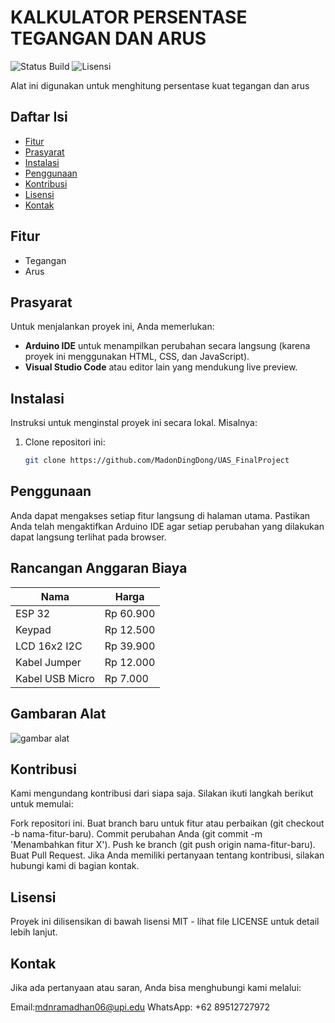 # KALKULATOR PERSENTASE TEGANGAN DAN ARUS

![Status Build](https://img.shields.io/badge/build-In_Progress-brightgreen) ![Lisensi](https://img.shields.io/badge/license-MIT-blue)

Alat ini digunakan untuk menghitung persentase kuat tegangan dan arus

## Daftar Isi

- [Fitur](#fitur)
- [Prasyarat](#prasyarat)
- [Instalasi](#instalasi)
- [Penggunaan](#penggunaan)
- [Kontribusi](#kontribusi)
- [Lisensi](#lisensi)
- [Kontak](#kontak)

## Fitur

- Tegangan
- Arus

## Prasyarat

Untuk menjalankan proyek ini, Anda memerlukan:
- **Arduino IDE** untuk menampilkan perubahan secara langsung (karena proyek ini menggunakan HTML, CSS, dan JavaScript).
- **Visual Studio Code** atau editor lain yang mendukung live preview.

## Instalasi

Instruksi untuk menginstal proyek ini secara lokal. Misalnya:

1. Clone repositori ini:
   ```bash
   git clone https://github.com/MadonDingDong/UAS_FinalProject

## Penggunaan
Anda dapat mengakses setiap fitur langsung di halaman utama. Pastikan Anda telah mengaktifkan Arduino IDE agar setiap perubahan yang dilakukan dapat langsung terlihat pada browser.

## Rancangan Anggaran Biaya
|        Nama        |      Harga     |
|--------------------|----------------|
|  ESP 32            |    Rp 60.900   |
|  Keypad            |    Rp 12.500   |
|  LCD 16x2 I2C      |    Rp 39.900   |
|  Kabel Jumper      |    Rp 12.000   |
|  Kabel USB Micro   |    Rp 7.000    |

## Gambaran Alat
![gambar alat](gambar/gambar%20alat.jpg)

## Kontribusi
Kami mengundang kontribusi dari siapa saja. Silakan ikuti langkah berikut untuk memulai:

Fork repositori ini.
Buat branch baru untuk fitur atau perbaikan (git checkout -b nama-fitur-baru).
Commit perubahan Anda (git commit -m 'Menambahkan fitur X').
Push ke branch (git push origin nama-fitur-baru).
Buat Pull Request.
Jika Anda memiliki pertanyaan tentang kontribusi, silakan hubungi kami di bagian kontak.

## Lisensi
Proyek ini dilisensikan di bawah lisensi MIT - lihat file LICENSE untuk detail lebih lanjut.

## Kontak
Jika ada pertanyaan atau saran, Anda bisa menghubungi kami melalui:

Email:mdnramadhan06@upi.edu
WhatsApp: +62 89512727972

